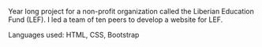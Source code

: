 Year long project for a non-profit organization called the Liberian Education Fund (LEF).
I led a team of ten peers to develop a website for LEF.

Languages used: HTML, CSS, Bootstrap
